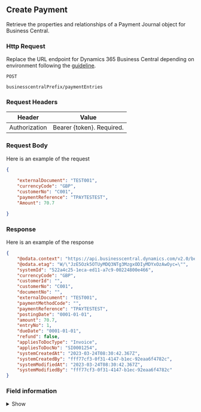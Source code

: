 ## Create Payment

Retrieve the properties and relationships of a Payment Journal object for Business Central.

### Http Request

Replace the URL endpoint for Dynamics 365 Business Central depending on environment following the [guideline](#endpoints-businesscentralPrefix-structure).

~~~ api
POST

businesscentralPrefix/paymentEntries
~~~

### Request Headers

Header | Value |
--- | --- |
Authorization | Bearer {token}. Required.|

### Request Body

Here is an example of the request

```json
{
   
    "externalDocument": "TEST001",
    "currencyCode": "GBP",
    "customerNo": "C001",
    "paymentReference": "TPAYTESTEST",
    "Amount": 70.7

}
```
### Response

Here is an example of the response

```json
{
    "@odata.context": "https://api.businesscentral.dynamics.com/v2.0/bevicasaas.onmicrosoft.com/tvt_develop/api/tvisiontech/webbevica/v2.0/$metadata#companies(08f3eaa4-1d0f-ed11-90eb-0022480090f7)/paymentEntries/$entity",
    "@odata.etag": "W/\"JzE5Ozk5OTUyMDQ3NTg3MzgxODIyMDYxOzAwOyc=\"",
    "systemId": "522a4c25-1eca-ed11-a7c9-00224800e466",
    "currencyCode": "GBP",
    "customerId": "",
    "customerNo": "C001",
    "documentNo": "",
    "externalDocument": "TEST001",
    "paymentMethodCode": "",
    "paymentReference": "TPAYTESTEST",
    "postingDate": "0001-01-01",
    "amount": 70.7,
    "entryNo": 1,
    "dueDate": "0001-01-01",
    "refund": false,
    "appliesToDocType": "Invoice",
    "appliesToDocNo": "SI0001254",
    "systemCreatedAt": "2023-03-24T08:30:42.367Z",
    "systemCreatedBy": "fff77cf3-0f31-4147-b1ec-92eaa6f4782c",
    "systemModifiedAt": "2023-03-24T08:30:42.367Z",
    "systemModifiedBy": "fff77cf3-0f31-4147-b1ec-92eaa6f4782c"
}
```

### Field information
<details>
  <summary>Show</summary>

| Relation | Source Table | Field Caption | Field Type | Field Length | Note      |
| ----------- | ----------- | ----------- | ---------- | ------------ |---------- |
|  1          | Payment         | System Id | GUID |  |  |
|  1          | Payment         | Currency_Code         |  String    | 10           | |
|  1          | Payment         | CustomerID         |  String    | 20           | |
|  1          | Payment         | Customer_No.         |  String    | 20           | |
|  1          | Payment         | Document_No.         |  String    | 20           | |
|  1          | Payment         | External_Document         |  String    | 80           | |
|  1          | Payment         | Payment_Reference         |  String    | 50           | |
|  1          | Payment         | Amount         |  Decimal    |            | |
|  1          | Payment         | Entry_No.         |  Integer    |            | |
|  1          | Payment         | Payment_Method_Code         |  String    | 10           | |
|  1          | Payment         | Posting_Date         |  Date    |            | |
|  1          | Payment         | Due_Date         |  Date    |            | |
|  1          | Payment         | Refund         |  Boolean    |            | |
|  1          | Payment         | Applies To Doc. Type |  Stringn    |            | |
|  1          | Payment         | Applies To Doc. No. |  String    |            | |
|  1          | Payment         | System Created At | DateTime |  |  |
|  1          | Payment         | System Created By  | String |  |  |
|  1          | Payment         | System Modified At | DateTime |  |  |
|  1          | Payment         | System Modified By | String |  |  |

